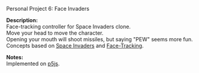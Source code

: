 Personal Project 6: Face Invaders

**Description:**  
Face-tracking controller for Space Invaders clone.  
Move your head to move the character.  
Opening your mouth will shoot missiles, but saying "PEW" seems more fun.  
Concepts based on [Space Invaders](https://codeheir.com/2019/03/17/how-to-code-space-invaders-1978-7/) and [Face-Tracking](https://learn.ml5js.org/#/reference/face-api).  

**Notes:**  
Implemented on [p5js](https://p5js.org/).  
